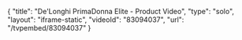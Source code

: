 {
    "title": "De'Longhi PrimaDonna Elite - Product Video",
    "type": "solo",
    "layout": "iframe-static",
    "videoId": "83094037",
    "url": "\/tvpembed\/83094037"
}